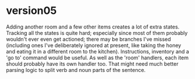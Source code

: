 # version05

Adding another room and a few other items creates a lot of extra states. Tracking all the states is quite hard; especially since most of them probably wouldn't ever even get actioned; there may be branches I've missed (including ones I've deliberately ignored at present, like taking the honey and eating it in a different room to the kitchen).
Instructions, inventory and a 'go to' command would be useful.
As well as the 'room' handlers, each item should probably have its own handler too. That might need much better parsing logic to split verb and noun parts of the sentence.
